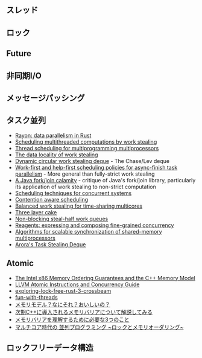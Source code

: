 
## スレッド

## ロック

## Future

## 非同期I/O

## メッセージパッシング

## タスク並列

* [Rayon: data parallelism in Rust](http://smallcultfollowing.com/babysteps/blog/2015/12/18/rayon-data-parallelism-in-rust/)
* [Scheduling multithreaded computations by work stealing](http://supertech.csail.mit.edu/papers/steal.pdf)
* [Thread scheduling for multiprogramming multiprocessors](http://www.eecis.udel.edu/%7Ecavazos/cisc879-spring2008/papers/arora98thread.pdf)
* [The data locality of work stealing](http://www.aladdin.cs.cmu.edu/papers/pdfs/y2000/locality_spaa00.pdf)
* [Dynamic circular work stealing deque](http://citeseerx.ist.psu.edu/viewdoc/download?doi=10.1.1.170.1097&rep=rep1&type=pdf) - The Chase/Lev deque
* [Work-first and help-first scheduling policies for async-finish task parallelism](http://www.cs.rice.edu/%7Eyguo/pubs/PID824943.pdf) - More general than fully-strict work stealing
* [A Java fork/join calamity](http://www.coopsoft.com/ar/CalamityArticle.html) - critique of Java's fork/join library, particularly its application of work stealing to non-strict computation
* [Scheduling techniques for concurrent systems](http://www.ece.rutgers.edu/%7Eparashar/Classes/ece572-papers/05/ps-ousterhout.pdf)
* [Contention aware scheduling](http://www.blagodurov.net/files/a8-blagodurov.pdf)
* [Balanced work stealing for time-sharing multicores](http://www.cse.ohio-state.edu/hpcs/WWW/HTML/publications/papers/TR-12-1.pdf)
* [Three layer cake](http://www.upcrc.illinois.edu/workshops/paraplop10/papers/paraplop10_submission_8.pdf)
* [Non-blocking steal-half work queues](http://www.cs.bgu.ac.il/%7Ehendlerd/papers/p280-hendler.pdf)
* [Reagents: expressing and composing fine-grained concurrency](http://www.mpi-sws.org/~turon/reagents.pdf)
* [Algorithms for scalable synchronization of shared-memory multiprocessors](https://www.cs.rochester.edu/u/scott/papers/1991_TOCS_synch.pdf)
* [Arora's Task Stealing Deque](http://www.nminoru.jp/~nminoru/programming/arora_dequeue.html)

## Atomic

* [The Intel x86 Memory Ordering Guarantees and the C++ Memory Model](https://www.justsoftwaresolutions.co.uk/threading/intel-memory-ordering-and-c++-memory-model.html)
* [LLVM Atomic Instructions and Concurrency Guide](https://llvm.org/docs/Atomics.html)
* [exploring-lock-free-rust-3-crossbeam](https://morestina.net/blog/784/exploring-lock-free-rust-3-crossbeam)
* [fun-with-threads](https://jvns.ca/blog/2014/12/14/fun-with-threads/)
* [メモリモデル？なにそれ？おいしいの？](http://yohhoy.hatenablog.jp/entry/2014/12/21/171035)
* [次期C++に導入されるメモリバリアについて解説してみる](http://yamasa.hatenablog.jp/entry/20090816/1250446250)
* [メモリバリアを理解するために必要な3つのこと](http://yamasa.hatenablog.jp/entry/20110219/1298133192)
* [マルチコア時代の 並列プログラミング ~ロックとメモリオーダリング~](http://www.nminoru.jp/~nminoru/data/b2con2006_nminoru.pdf)

## ロックフリーデータ構造

